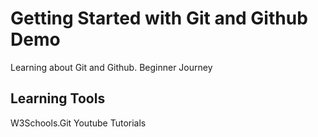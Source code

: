 # Getting Started with Git and Github Demo
Learning about Git and Github. Beginner Journey

## Learning Tools
W3Schools.Git
Youtube Tutorials

